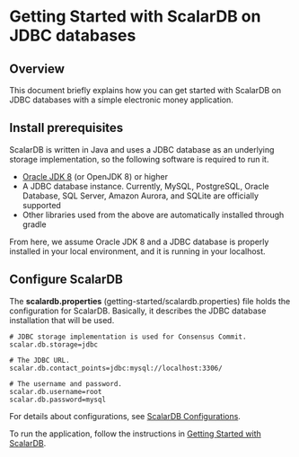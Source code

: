 # Getting Started with ScalarDB on JDBC databases

## Overview
This document briefly explains how you can get started with ScalarDB on JDBC databases with a simple electronic money application.

## Install prerequisites

ScalarDB is written in Java and uses a JDBC database as an underlying storage implementation, so the following software is required to run it.

* [Oracle JDK 8](https://www.oracle.com/technetwork/java/javase/downloads/jdk8-downloads-2133151.html) (or OpenJDK 8) or higher
* A JDBC database instance. Currently, MySQL, PostgreSQL, Oracle Database, SQL Server, Amazon Aurora, and SQLite are officially supported
* Other libraries used from the above are automatically installed through gradle

From here, we assume Oracle JDK 8 and a JDBC database is properly installed in your local environment, and it is running in your localhost.

## Configure ScalarDB

The **scalardb.properties** (getting-started/scalardb.properties) file holds the configuration for ScalarDB. Basically, it describes the JDBC database installation that will be used.

```properties
# JDBC storage implementation is used for Consensus Commit.
scalar.db.storage=jdbc

# The JDBC URL.
scalar.db.contact_points=jdbc:mysql://localhost:3306/

# The username and password.
scalar.db.username=root
scalar.db.password=mysql
```

For details about configurations, see [ScalarDB Configurations](configurations.md).

To run the application, follow the instructions in [Getting Started with ScalarDB](getting-started-with-scalardb.md).

